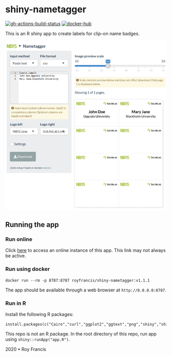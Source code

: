 # shiny-nametagger

[![gh-actions-build-status](https://github.com/royfrancis/shiny-nametagger/workflows/build/badge.svg)](https://github.com/royfrancis/shiny-nametagger/actions?workflow=build) [![docker-hub](https://img.shields.io/docker/image-size/royfrancis/shiny-nametagger?label=dockerhub)](https://hub.docker.com/repository/docker/royfrancis/shiny-nametagger)

This is an R shiny app to create labels for clip-on name badges.

![](preview.png)

## Running the app

### Run online

Click [here](https://roymf.shinyapps.io/nametagger/) to access an online instance of this app. This link may not always be active.

### Run using docker

```
docker run --rm -p 8787:8787 royfrancis/shiny-nametagger:v1.1.1
```

The app should be available through a web browser at `http://0.0.0.0:8787`.

### Run in R

Install the following R packages:

```
install.packages(c("Cairo","curl","ggplot2","ggtext","png","shiny","shinythemes","shinyAce","shinyBS","showtext"))
```

This repo is not an R package. In the root directory of this repo, run app using `shiny::runApp("app.R")`.

2020 • Roy Francis
